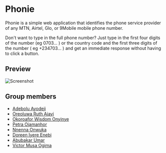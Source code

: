 # Phonie

Phonie is a simple web application that identifies the phone service provider of any MTN, Airtel, Glo, or 9Mobile mobile phone number.

Don't want to type in the full phone number? Just type in the first four digits of the number (eg 0703... ) or the country code and the first three digits of the number ( eg +234703... ) and get an immediate response without having to click a button.

## Preview

![Screenshot](./images/deployed.png)


## Group members

* [Adebolu Ayodeji](https://github.com/Adeyod)
* [Oreoluwa Ruth Ajayi](https://github.com/oreoluwa212)
* [Okoroafor Wisdom Onyinye]()
* [Petra Ojamanhor](https://github.com/Petra-Cae)
* [Nnenna Onwuka](https://github.com/Nne1509)
* [Doreen Iyere Enebi](https://github.com/Deetechdiva)
* [Abubakar Umar](https://github.com/abksidiq)
* [Victor Musa Ogima](https://github.com/Savitheorem)
